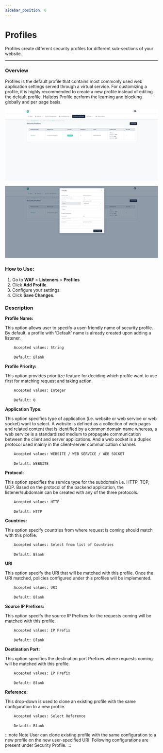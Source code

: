 ```yaml
---
sidebar_position: 0
---
```


# Profiles

Profiles create different security profiles for different sub-sections of your website.

---

### Overview
Profiles is the default profile that contains most commonly used web application settings served through a virtual service. For customizing a profile, it is highly recommended to create a new profile instead of editing the default profile. Haltdos Profile perform the learning and blocking globally and per page basis.

![Profiles.png](/img/waf/v8/docs/securityProfile1.png)  

![Profiles.png](/img/waf/v8/docs/securityProfile2.png)


### How to Use:
1. Go to **WAF** > **Listeners** > **Profiles**
2. Click **Add Profile**.
3. Configure your settings.
4. Click **Save Changes**.
  
### Description

**Profile Name:**

This option allows user to specify a user-friendly name of security profile. By default, a profile with 'Default' name is already created upon adding a listener.

```
    Accepted values: String

    Default: Blank 
```


**Profile Priority:**

This option provides prioritize feature for deciding which profile want to use first for matching request and taking action.

```
    Accepted values: Integer

    Default: 0 
```


**Application Type:**

This option specifies type of application (i.e. website or web service or web socket) want to select. A website is defined as a collection of web pages and related content that is identified by a common domain name whereas, a web service is a standardized medium to propagate communication between the client and server applications. And a web socket is a duplex protocol used mainly in the client-server communication channel.

```
    Accepted values: WEBSITE / WEB SERVICE / WEB SOCKET

    Default: WEBSITE 
```


**Protocol:**

This option specifies the service type for the subdomain i.e. HTTP, TCP, UDP. Based on the protocol of the backend application, the listener/subdomain can be created with any of the three protocols. 

```
    Accepted values: HTTP

    Default: HTTP 
```


**Countries:**

This option specify countries from where request is coming should match with this profile. 

```
    Accepted values: Select from list of Countries

    Default: Blank 
```


**URI**

This option specify the URI that will be matched with this profile. Once the URI matched, policies configured under this profiles will be implemented.

```
    Accepted values: URI

    Default: Blank 
```


**Source IP Prefixes:**

This option specify the source IP Prefixes for the requests coming will be matched with this profile.

```
    Accepted values: IP Prefix

    Default: Blank 
```


**Destination Port:**

This option specifies the destination port Prefixes where requests coming will be matched with this profile.

```
    Accepted values: IP Prefix

    Default: Blank 
```


**Reference:**

This drop-down is used to clone an existing profile with the same configuration to a new profile.

```
    Accepted values: Select Reference

    Default: Blank 
```


:::note Note
User can clone existing profile with the same configuration to a new profile on the new user-specified URI.
Following configurations are present under Security Profile.
:::
